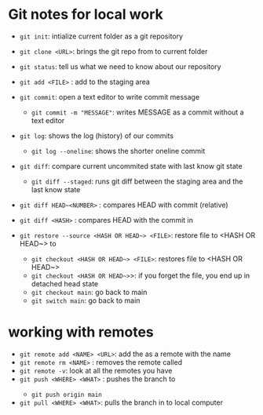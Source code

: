 # Git notes for local work

- `git init`: intialize current folder as a git repository
- `git clone <URL>`: brings the git repo from <URL> to current folder
- `git status`: tell us what we need to know about our repository

- `git add <FILE>` : add <FILE> to the staging area
- `git commit`: open a text editor to write commit message
    - `git commit -m "MESSAGE"`: writes MESSAGE as a commit without a text editor

- `git log`: shows the log (history) of our commits
    - `git log --oneline`: shows the shorter oneline commit

- `git diff`: compare current uncommited state with last know git state
    - `git diff --staged`: runs git diff between the staging area and the last know state
- `git diff HEAD~<NUMBER>` : compares HEAD with commit <NUMBER> (relative)
- `git diff <HASH>` : compares HEAD with the commit in <HASH>
- `git restore --source <HASH OR HEAD~> <FILE>`: restore file to <HASH OR HEAD~> to <FILE>
    - `git checkout <HASH OR HEAD~> <FILE>`: restores file to <HASH OR HEAD~>
    - `git checkout <HASH OR HEAD~>`>: if you forget the file, you end up in detached head state
    - `git checkout main`: go back to main
    - `git switch main`: go back to main
# working with remotes
- `git remote add <NAME> <URL>`: add the <URL> as a remote with the name <NAME>
- `git remote rm <NAME>` : removes the remote called <NAME>
- `git remote -v`: look at all the remotes you have
- `git push <WHERE> <WHAT>` : pushes the <WHAT> branch to <WHERE>
   - `git push origin main`
- `git pull <WHERE> <WHAT>`: pulls the <WHAT> branch in <WHERE> to local computer

